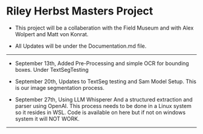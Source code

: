 # Riley Herbst Masters Project
- This project will be a collaberation with the Field Museum and with Alex Wolpert and Matt von Konrat. 

- All Updates will be under the Documentation.md file.
****
- September 13th, Added Pre-Processing and simple OCR for bounding boxes. Under TextSegTesting

- September 20th, Updates to TextSeg testing and Sam Model Setup. This is our image segmentation process. 

- September 27th, Using LLM Whisperer And a structured extraction and parser using OpenAI. This process needs to be done in a Linux system so it resides in WSL. Code is available on here but if not on windows system it will NOT WORK.

****

